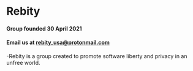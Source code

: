 # Rebity
#### Group founded 30 April 2021
#### Email us at rebity_usa@protonmail.com

-Rebity is a group created to promote software liberty and privacy in an unfree world.
